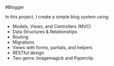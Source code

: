 #Blogger

In this project, I create a simple blog system using:

  * Models, Views, and Controllers (MVC)
  * Data Structures & Relationships
  * Routing
  * Migrations
  * Views with forms, partials, and helpers
  * RESTful design
  * Two gems: Imagemagick and Paperclip
